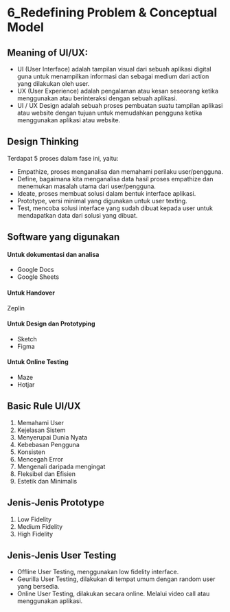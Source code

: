 # 6_Redefining Problem & Conceptual Model

## Meaning of UI/UX:
- UI (User Interface) adalah tampilan visual dari sebuah aplikasi digital guna untuk menampilkan informasi dan sebagai medium dari action yang dilakukan oleh user.
- UX (User Experience) adalah pengalaman atau kesan seseorang ketika menggunakan atau berinteraksi dengan sebuah aplikasi.
- UI / UX Design adalah sebuah proses pembuatan suatu tampilan aplikasi atau website dengan tujuan untuk memudahkan pengguna ketika menggunakan aplikasi atau website.

## Design Thinking 
Terdapat 5 proses dalam fase ini, yaitu:
- Empathize, proses menganalisa dan memahami perilaku user/pengguna.
- Define, bagaimana kita menganalisa data hasil proses empathize dan menemukan masalah utama dari user/pengguna.
- Ideate, proses membuat solusi dalam bentuk interface aplikasi.
- Prototype, versi minimal yang digunakan untuk user texting.
- Test, mencoba solusi interface yang sudah dibuat kepada user untuk mendapatkan data dari solusi yang dibuat.

## Software yang digunakan

#### Untuk dokumentasi dan analisa
- Google Docs
- Google Sheets

#### Untuk Handover
Zeplin

#### Untuk Design dan Prototyping
- Sketch
- Figma

#### Untuk Online Testing
- Maze
- Hotjar

## Basic Rule UI/UX
1. Memahami User
2. Kejelasan Sistem
3. Menyerupai Dunia Nyata
4. Kebebasan Pengguna
5. Konsisten
6. Mencegah Error
7. Mengenali daripada mengingat
8. Fleksibel dan Efisien
9. Estetik dan Minimalis

## Jenis-Jenis Prototype
1. Low Fidelity
2. Medium Fidelity
3. High Fidelity

## Jenis-Jenis User Testing
- Offline User Testing, menggunakan low fidelity interface.
- Geurilla User Testing, dilakukan di tempat umum dengan random user yang bersedia.
- Online User Testing, dilakukan secara online. Melalui video call atau menggunakan aplikasi.
